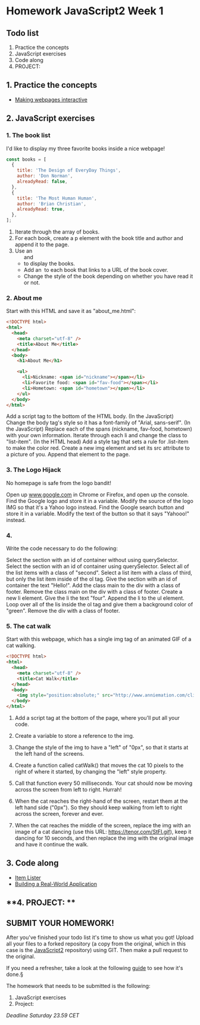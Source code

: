 # Homework JavaScript2 Week 1

## **Todo list**

1. Practice the concepts
2. JavaScript exercises
3. Code along
4. PROJECT:

## **1. Practice the concepts**

- [Making webpages interactive](https://www.khanacademy.org/computing/computer-programming/html-css-js)

## **2. JavaScript exercises**

### 1. The book list

I'd like to display my three favorite books inside a nice webpage!

```js
const books = [
  {
    title: 'The Design of EveryDay Things',
    author: 'Don Norman',
    alreadyRead: false,
  },
  {
    title: 'The Most Human Human',
    author: 'Brian Christian',
    alreadyRead: true,
  },
];
```

1. Iterate through the array of books.
2. For each book, create a p element with the book title and author and append it to the page.
3. Use an <ul> and <li> to display the books.
4. Add an <img> to each book that links to a URL of the book cover.
5. Change the style of the book depending on whether you have read it or not.

### 2. About me

Start with this HTML and save it as "about_me.html":

```html
<!DOCTYPE html>
<html>
  <head>
    <meta charset="utf-8" />
    <title>About Me</title>
  </head>
  <body>
    <h1>About Me</h1>

    <ul>
      <li>Nickname: <span id="nickname"></span></li>
      <li>Favorite food: <span id="fav-food"></span></li>
      <li>Hometown: <span id="hometown"></span></li>
    </ul>
  </body>
</html>
```

Add a script tag to the bottom of the HTML body.
(In the JavaScript) Change the body tag's style so it has a font-family of "Arial, sans-serif".
(In the JavaScript) Replace each of the spans (nickname, fav-food, hometown) with your own information.
Iterate through each li and change the class to "list-item".
(In the HTML head) Add a style tag that sets a rule for .list-item to make the color red.
Create a new img element and set its src attribute to a picture of you. Append that element to the page.

### 3. The Logo Hijack

No homepage is safe from the logo bandit!

Open up www.google.com in Chrome or Firefox, and open up the console.
Find the Google logo and store it in a variable.
Modify the source of the logo IMG so that it's a Yahoo logo instead.
Find the Google search button and store it in a variable.
Modify the text of the button so that it says "Yahooo!" instead.

### 4.

Write the code necessary to do the following:

Select the section with an id of container without using querySelector.
Select the section with an id of container using querySelector.
Select all of the list items with a class of "second".
Select a list item with a class of third, but only the list item inside of the ol tag.
Give the section with an id of container the text "Hello!".
Add the class main to the div with a class of footer.
Remove the class main on the div with a class of footer.
Create a new li element.
Give the li the text "four".
Append the li to the ul element.
Loop over all of the lis inside the ol tag and give them a background color of "green".
Remove the div with a class of footer.

### 5. The cat walk

Start with this webpage, which has a single img tag of an animated GIF of a cat walking.

```html
<!DOCTYPE html>
<html>
  <head>
    <meta charset="utf-8" />
    <title>Cat Walk</title>
  </head>
  <body>
    <img style="position:absolute;" src="http://www.anniemation.com/clip_art/images/cat-walk.gif" />
  </body>
</html>
```

1. Add a script tag at the bottom of the page, where you'll put all your code.
2. Create a variable to store a reference to the img.
3. Change the style of the img to have a "left" of "0px", so that it starts at the left hand of the screens.
4. Create a function called catWalk() that moves the cat 10 pixels to the right of where it started, by changing the "left" style property.
5. Call that function every 50 milliseconds. Your cat should now be moving across the screen from left to right. Hurrah!

6. When the cat reaches the right-hand of the screen, restart them at the left hand side ("0px"). So they should keep walking from left to right across the screen, forever and ever.

7. When the cat reaches the middle of the screen, replace the img with an image of a cat dancing (use this URL: https://tenor.com/StFI.gif), keep it dancing for 10 seconds, and then replace the img with the original image and have it continue the walk.

## **3. Code along**

- [Item Lister](https://www.youtube.com/watch?v=wK2cBMcDTss)
- [Building a Real-World Application](https://www.youtube.com/watch?v=NYq9J-Eur9U)

## **4. PROJECT: **

## **SUBMIT YOUR HOMEWORK!**

After you've finished your todo list it's time to show us what you got! Upload all your files to a forked repository (a copy from the original, which in this case is the [JavaScript2](https://www.github.com/HackYourFuture/JavaScript2) repository) using GIT. Then make a pull request to the original.

If you need a refresher, take a look at the following [guide](../hand-in-homework-guide.md) to see how it's done.§

The homework that needs to be submitted is the following:

1. JavaScript exercises
2. Project:

_Deadline Saturday 23.59 CET_
